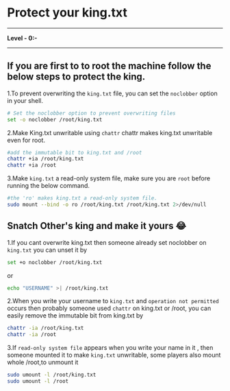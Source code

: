 # Protect your king.txt
<hr>
<b></i>Level - 0:-</b>
<hr>

## If you are first to to root the machine follow the below steps to protect the king.
1.To prevent overwriting the `king.txt` file, you can set the `noclobber` option in your shell.

```sh
# Set the noclobber option to prevent overwriting files
set -o noclobber /root/king.txt
```
2.Make King.txt unwritable using `chattr` chattr makes king.txt unwritable even for root.
```sh
#add the immutable bit to king.txt and /root
chattr +ia /root/king.txt
chattr +ia /root
```
3.Make `king.txt` a read-only system file, make sure you are `root` before running the below command.
```sh
#the 'ro' makes king.txt a read-only system file.
sudo mount --bind -o ro /root/king.txt /root/king.txt 2>/dev/null
```
## Snatch Other's king and make it yours 😂
1.If you cant overwrite king.txt then someone already set noclobber on `king.txt` you can unset it by
```sh
set +o noclobber /root/king.txt
```
or 
```sh
echo "USERNAME" >| /root/king.txt
```

2.When you write your username to `king.txt` and `operation not permitted` occurs then probably someone used `chattr` on king.txt or /root, you can easily remove the immutable bit from king.txt by
```sh
chattr -ia /root/king.txt
chattr -ia /root
```
3.If `read-only system file` appears when you write your name in it , then someone mounted it to make `king.txt` unwritable, some players also mount whole /root,to unmount it 
```sh
sudo umount -l /root/king.txt
sudo umount -l /root
```




